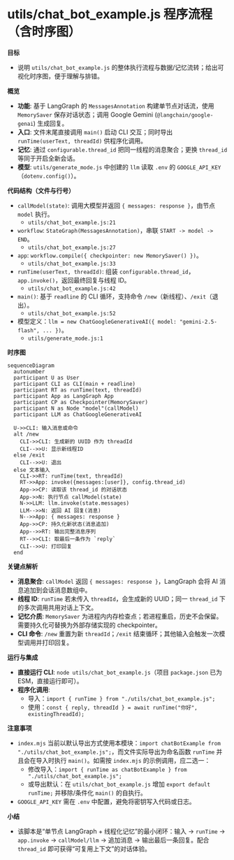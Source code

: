 # utils/chat_bot_example.js 程序流程（含时序图）

**目标**
- 说明 `utils/chat_bot_example.js` 的整体执行流程与数据/记忆流转；给出可视化时序图，便于理解与排错。

**概览**
- **功能**: 基于 LangGraph 的 `MessagesAnnotation` 构建单节点对话流，使用 `MemorySaver` 保存对话状态；调用 Google Gemini (`@langchain/google-genai`) 生成回复。
- **入口**: 文件末尾直接调用 `main()` 启动 CLI 交互；同时导出 `runTime(userText, threadId)` 供程序化调用。
- **记忆**: 通过 `configurable.thread_id` 把同一线程的消息聚合；更换 `thread_id` 等同于开启全新会话。
- **模型**: `utils/generate_mode.js` 中创建的 `llm` 读取 `.env` 的 `GOOGLE_API_KEY`（`dotenv.config()`）。

**代码结构（文件与行号）**
- `callModel(state)`: 调用大模型并返回 `{ messages: response }`，由节点 `model` 执行。
  - `utils/chat_bot_example.js:21`
- `workflow`: `StateGraph(MessagesAnnotation)`，串联 `START -> model -> END`。
  - `utils/chat_bot_example.js:27`
- `app`: `workflow.compile({ checkpointer: new MemorySaver() })`。
  - `utils/chat_bot_example.js:33`
- `runTime(userText, threadId)`: 组装 `configurable.thread_id`，`app.invoke()`，返回最终回复与线程 ID。
  - `utils/chat_bot_example.js:42`
- `main()`: 基于 `readline` 的 CLI 循环，支持命令 `/new`（新线程）、`/exit`（退出）。
  - `utils/chat_bot_example.js:52`
- 模型定义：`llm = new ChatGoogleGenerativeAI({ model: "gemini-2.5-flash", ... })`。
  - `utils/generate_mode.js:1`

**时序图**
```mermaid
sequenceDiagram
  autonumber
  participant U as User
  participant CLI as CLI(main + readline)
  participant RT as runTime(text, threadId)
  participant App as LangGraph App
  participant CP as Checkpointer(MemorySaver)
  participant N as Node "model"(callModel)
  participant LLM as ChatGoogleGenerativeAI

  U->>CLI: 输入消息或命令
  alt /new
    CLI->>CLI: 生成新的 UUID 作为 threadId
    CLI-->>U: 显示新线程ID
  else /exit
    CLI-->>U: 退出
  else 文本输入
    CLI->>RT: runTime(text, threadId)
    RT->>App: invoke({messages:[user]}, config.thread_id)
    App->>CP: 读取该 thread_id 的对话状态
    App->>N: 执行节点 callModel(state)
    N->>LLM: llm.invoke(state.messages)
    LLM-->>N: 返回 AI 回复(消息)
    N-->>App: { messages: response }
    App->>CP: 持久化新状态(消息追加)
    App-->>RT: 输出完整消息序列
    RT-->>CLI: 取最后一条作为 `reply`
    CLI-->>U: 打印回复
  end
```

**关键点解析**
- **消息聚合**: `callModel` 返回 `{ messages: response }`，LangGraph 会将 AI 消息追加到会话消息数组中。
- **线程 ID**: `runTime` 若未传入 `threadId`，会生成新的 UUID；同一 `thread_id` 下的多次调用共用对话上下文。
- **记忆介质**: `MemorySaver` 为进程内内存检查点；若进程重启，历史不会保留。需要持久化可替换为外部存储实现的 checkpointer。
- **CLI 命令**: `/new` 重置为新 `threadId`；`/exit` 结束循环；其他输入会触发一次模型调用并打印回复。

**运行与集成**
- **直接运行 CLI**: `node utils/chat_bot_example.js`（项目 `package.json` 已为 ESM，直接运行即可）。
- **程序化调用**:
  - 导入：`import { runTime } from "./utils/chat_bot_example.js";`
  - 使用：`const { reply, threadId } = await runTime("你好", existingThreadId);`

**注意事项**
- `index.mjs` 当前以默认导出方式使用本模块：`import chatBotExample from "./utils/chat_bot_example.js";`，而文件实际导出为命名函数 `runTime` 并且会在导入时执行 `main()`。如需按 `index.mjs` 的示例调用，应二选一：
  - 修改导入：`import { runTime as chatBotExample } from "./utils/chat_bot_example.js";`
  - 或导出默认：在 `utils/chat_bot_example.js` 增加 `export default runTime;` 并移除/条件化 `main()` 的自执行。
- `GOOGLE_API_KEY` 需在 `.env` 中配置，避免将密钥写入代码或日志。

**小结**
- 该脚本是“单节点 LangGraph + 线程化记忆”的最小闭环：输入 -> `runTime` -> `app.invoke` -> `callModel/llm` -> 追加消息 -> 输出最后一条回复。配合 `thread_id` 即可获得“可复用上下文”的对话体验。
